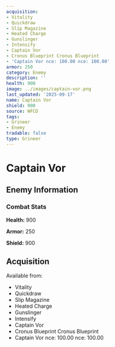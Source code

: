 ```yaml
---
acquisition:
- Vitality
- Quickdraw
- Slip Magazine
- Heated Charge
- Gunslinger
- Intensify
- Captain Vor
- Cronus Blueprint Cronus Blueprint
- 'Captain Vor nce: 100.00 nce: 100.00'
armor: 250
category: Enemy
description: ''
health: 900
image: ../images/captain-vor.png
last_updated: '2025-09-17'
name: Captain Vor
shield: 900
source: WFCD
tags:
- Grineer
- Enemy
tradable: false
type: Grineer
---
```


# Captain Vor

## Enemy Information

### Combat Stats

**Health:** 900

**Armor:** 250

**Shield:** 900

## Acquisition

Available from:
- Vitality
- Quickdraw
- Slip Magazine
- Heated Charge
- Gunslinger
- Intensify
- Captain Vor
- Cronus Blueprint Cronus Blueprint
- Captain Vor nce: 100.00 nce: 100.00

